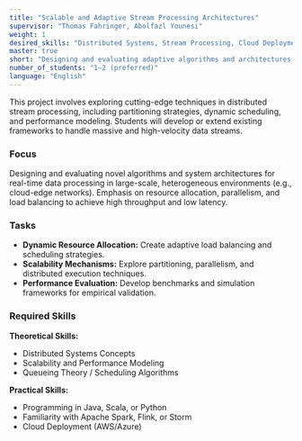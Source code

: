 ```yaml
---
title: "Scalable and Adaptive Stream Processing Architectures"
supervisor: "Thomas Fahringer, Abolfazl Younesi"
weight: 1
desired_skills: "Distributed Systems, Stream Processing, Cloud Deployment"
master: true
short: "Designing and evaluating adaptive algorithms and architectures for high-throughput, low-latency real-time data processing."
number_of_students: "1–2 (preferred)"
language: "English"
---
```


This project involves exploring cutting-edge techniques in distributed stream processing, including partitioning strategies, dynamic scheduling, and performance modeling. Students will develop or extend existing frameworks to handle massive and high-velocity data streams.

### Focus
Designing and evaluating novel algorithms and system architectures for real-time data processing in large-scale, heterogeneous environments (e.g., cloud-edge networks). Emphasis on resource allocation, parallelism, and load balancing to achieve high throughput and low latency.

### Tasks
- **Dynamic Resource Allocation:** Create adaptive load balancing and scheduling strategies.  
- **Scalability Mechanisms:** Explore partitioning, parallelism, and distributed execution techniques.  
- **Performance Evaluation:** Develop benchmarks and simulation frameworks for empirical validation.  

### Required Skills

**Theoretical Skills:**  
- Distributed Systems Concepts  
- Scalability and Performance Modeling  
- Queueing Theory / Scheduling Algorithms  

**Practical Skills:**  
- Programming in Java, Scala, or Python  
- Familiarity with Apache Spark, Flink, or Storm  
- Cloud Deployment (AWS/Azure)  
